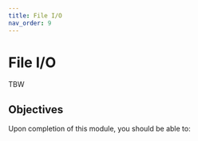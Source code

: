 ```yaml
---
title: File I/O
nav_order: 9
---
```


# File I/O

TBW

## Objectives

Upon completion of this module, you should be able to:
